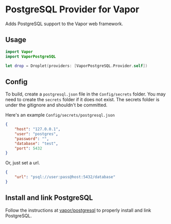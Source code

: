 # PostgreSQL Provider for Vapor

Adds PostgreSQL support to the Vapor web framework.

## Usage

```swift
import Vapor
import VaporPostgreSQL

let drop = Droplet(providers: [VaporPostgreSQL.Provider.self])
```

## Config

To build, create a `postgresql.json` file in the `Config/secrets` folder.
You may need to create the `secrets` folder if it does not exist. The secrets
folder is under the gitignore and shouldn't be committed.

Here's an example `Config/secrets/postgresql.json`

```json
{
    "host": "127.0.0.1",
    "user": "postgres",
    "password": "",
    "database": "test",
    "port": 5432
}
```

Or, just set a url.

```json
{
    "url": "psql://user:pass@host:5432/database"
}
```

## Install and link PostgreSQL

Follow the instructions at [vapor/postgresql](https://github.com/vapor/postgresql) to properly install and link PostgreSQL.
